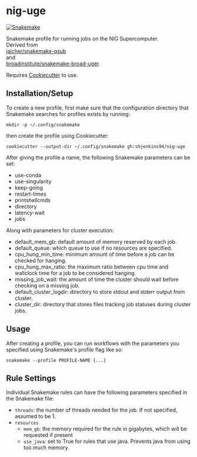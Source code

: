 # nig-uge
[![Snakemake](https://img.shields.io/badge/snakemake-≥5.17-brightgreen.svg)](https://snakemake.bitbucket.io)

Snakemake profile for running jobs on the NIG Supercomputer.  
Derived from  
[jaicher/snakemake-qsub][qsub]  
 and  
[broadinstitute/snakemake-broad-uger][broad].

Requires [Cookiecutter][cookiecutter-repo] to use.  

## Installation/Setup
To create a new profile, first make sure that the configuration directory that Snakemake searches for profiles exists by running:
```
mkdir -p ~/.config/snakemake
```
then create the profile using Cookiecutter:

```
cookiecutter --output-dir ~/.config/snakemake gh:shjenkins94/nig-uge
```

After giving the profile a name, the following Snakemake parameters can be set:

 - use-conda
 - use-singularity
 - keep-going
 - restart-times
 - printshellcmds
 - directory
 - latency-wait
 - jobs

Along with parameters for cluster execution:

 - default_mem_gb: default amount of memory reserved by each job.
 - default_queue: which queue to use if no resources are specified.
 - cpu_hung_min_time: minimum amount of time before a job can be checked for hanging.
 - cpu_hung_max_ratio: the maximum ratio between cpu time and wallclock time for a job to be considered hanging.
 - missing_job_wait: the amount of time the cluster should wait before checking on a missing job.
 - default_cluster_logdir: directory to store stdout and stderr output from cluster.
 - cluster_dir: directory that stores files tracking job statuses during cluster jobs.

## Usage
After creating a profile, you can run workflows with the parameters you specified using Snakemake's profile flag like so:

```
snakemake --profile PROFILE-NAME {...}
```

## Rule Settings

Individual Snakemake rules can have the following parameters specified in the
Snakemake file:
+ `threads`: the number of threads needed for the job. If not specified,
  assumed to be 1.
+ `resources`
    - `mem_gb`: the memory required for the rule in gigabytes, which will be
      requested if present
    - `use_java`: set to True for rules that use java. Prevents java from using too much memory.
    
[qsub]: https://github.com/jaicher/snakemake-sync-bq-sub
[broad]: https://github.com/broadinstitute/snakemake-broad-uger
[cookiecutter-repo]: https://github.com/audreyr/cookiecutter

